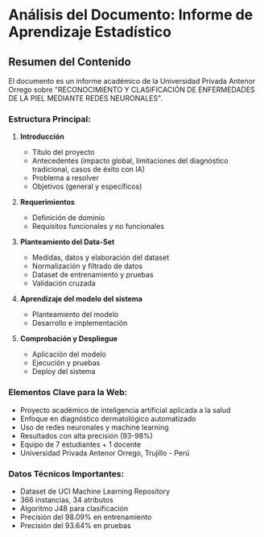 # Análisis del Documento: Informe de Aprendizaje Estadístico

## Resumen del Contenido

El documento es un informe académico de la Universidad Privada Antenor Orrego sobre "RECONOCIMIENTO Y CLASIFICACIÓN DE ENFERMEDADES DE LA PIEL MEDIANTE REDES NEURONALES".

### Estructura Principal:

1. **Introducción**
   - Título del proyecto
   - Antecedentes (impacto global, limitaciones del diagnóstico tradicional, casos de éxito con IA)
   - Problema a resolver
   - Objetivos (general y específicos)

2. **Requerimientos**
   - Definición de dominio
   - Requisitos funcionales y no funcionales

3. **Planteamiento del Data-Set**
   - Medidas, datos y elaboración del dataset
   - Normalización y filtrado de datos
   - Dataset de entrenamiento y pruebas
   - Validación cruzada

4. **Aprendizaje del modelo del sistema**
   - Planteamiento del modelo
   - Desarrollo e implementación

5. **Comprobación y Despliegue**
   - Aplicación del modelo
   - Ejecución y pruebas
   - Deploy del sistema

### Elementos Clave para la Web:
- Proyecto académico de inteligencia artificial aplicada a la salud
- Enfoque en diagnóstico dermatológico automatizado
- Uso de redes neuronales y machine learning
- Resultados con alta precisión (93-98%)
- Equipo de 7 estudiantes + 1 docente
- Universidad Privada Antenor Orrego, Trujillo - Perú

### Datos Técnicos Importantes:
- Dataset de UCI Machine Learning Repository
- 366 instancias, 34 atributos
- Algoritmo J48 para clasificación
- Precisión del 98.09% en entrenamiento
- Precisión del 93.64% en pruebas

